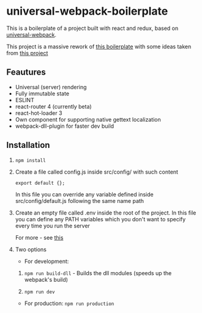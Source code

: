 # universal-webpack-boilerplate

This is a boilerplate of a project built with react and redux, based on [universal-webpack](https://github.com/halt-hammerzeit/universal-webpack).

This project is a massive rework of [this boilerplate](https://github.com/halt-hammerzeit/webpack-react-redux-isomorphic-render-example) with some ideas taken from [this project](https://github.com/erikras/react-redux-universal-hot-example)

## Feautures

+ Universal (server) rendering
+ Fully immutable state
+ ESLINT
+ react-router 4 (currently beta)
+ react-hot-loader 3
+ Own component for supporting native gettext localization
+ webpack-dll-plugin for faster dev build

## Installation
1. `npm install`

2. Create a file called config.js inside src/config/ with such content

	`export default {};`

	In this file you can override any variable defined inside src/config/default.js following the same name path

3. Create an empty file called .env inside the root of the project.
In this file you can define any PATH variables which you don't want to specify every time you run the server

	For more - see [this](https://github.com/motdotla/dotenv)

4. Two options

	- For development:

	1. `npm run build-dll` - Builds the dll modules (speeds up the webpack's build)

	2. `npm run dev`

	+ For production: `npm run production`


